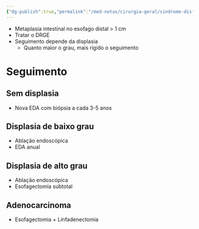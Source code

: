 ```yaml
---
{"dg-publish":true,"permalink":"/med-notas/cirurgia-geral/sindrome-disfagica/esofago-de-barrett/","tags":["review"]}
---
```



- Metaplasia intestinal no esofago distal > 1 cm
- Tratar o DRGE
- Seguimento depende da displasia
	- Quanto maior o grau, mais rígido o seguimento
# Seguimento
## Sem displasia
- Nova EDA com biópsia a cada 3-5 anos
## Displasia de baixo grau
- Ablação endoscópica
- EDA anual

## Displasia de alto grau
- Ablação endoscópica
- Esofagectomia subtotal

## Adenocarcinoma
- Esofagectomia + Linfadenectomia